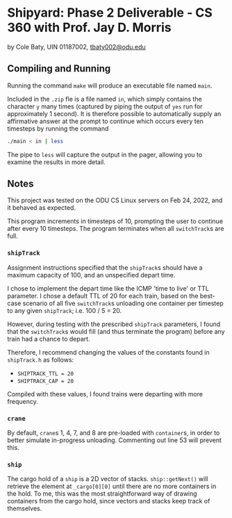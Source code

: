 # Shipyard: Phase 2 Deliverable - CS 360 with Prof. Jay D. Morris

by Cole Baty, UIN 01187002, tbaty002@odu.edu

## Compiling and Running

Running the command `make` will produce an executable file named `main`.

Included in the `.zip` fle is a file named `in`, which simply contains the character
`y` many times (captured by piping the output of `yes` run for approximately 1 second).
It is therefore possible to automatically supply an affirmative answer at the 
prompt to continue which occurs every ten timesteps by running the command

```bash
./main < in | less
```

The pipe to `less` will capture the output in the pager, allowing you to
examine the results in more detail.

## Notes

This project was tested on the ODU CS Linux servers on Feb 24, 2022, and it 
behaved as expected.

This program increments in timesteps of 10, prompting the user to continue after
every 10 timesteps.  The program terminates when all `switchTrack`s are full.

### `shipTrack`

Assignment instructions specified that the `shipTrack`s should have a maximum
capacity of 100, and an unspecified depart time.

I chose to implement the depart time like the ICMP 'time to live' or TTL parameter.
I chose a default TTL of 20 for each train, based on the best-case scenario of 
all five `switchTrack`s unloading one container per timestep to any given `shipTrack`;
i.e. 100 / 5 = 20.

However, during testing with the prescribed `shipTrack` parameters, I found that 
the `switchTrack`s would fill (and thus terminate the program) before any train
had a chance to depart. 

Therefore, I recommend changing the values of the constants found in `shipTrack.h`
as follows:

- `SHIPTRACK_TTL = 20`
- `SHIPTRACK_CAP = 20`

Compiled with these values, I found trains were departing with more frequency.

### `crane`

By default, `crane`s 1, 4, 7, and 8 are pre-loaded with `container`s, in order
to better simulate in-progress unloading. Commenting out line 53 will prevent this.

### `ship`

The cargo hold of a `ship` is a 2D vector of stacks. `ship::getNext()` will 
retrieve the element at `_cargo[0][0]` until there are no more containers in the hold.
To me, this was the most straightforward way of drawing containers from the cargo hold,
since vectors and stacks keep track of themselves.